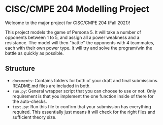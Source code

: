 # CISC/CMPE 204 Modelling Project

Welcome to the major project for CISC/CMPE 204 (Fall 2021)!

This project models the game of Persona 5. It will take a number of opponents between 1 to 5, and assign all a power weakness and a resistance. The model will then "battle" the opponents with 4 teammates, each with their own power type. It will try and solve the program/win the battle as quickly as possible.

## Structure

* `documents`: Contains folders for both of your draft and final submissions. README.md files are included in both.
* `run.py`: General wrapper script that you can choose to use or not. Only requirement is that you implement the one function inside of there for the auto-checks.
* `test.py`: Run this file to confirm that your submission has everything required. This essentially just means it will check for the right files and sufficient theory size.
